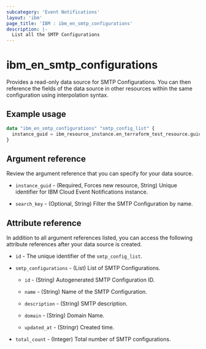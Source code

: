 ```yaml
---
subcategory: 'Event Notifications'
layout: 'ibm'
page_title: 'IBM : ibm_en_smtp_configurations'
description: |-
  List all the SMTP Configurations
---
```


# ibm_en_smtp_configurations

Provides a read-only data source for SMTP Configurations. You can then reference the fields of the data source in other resources within the same configuration using interpolation syntax.

## Example usage

```terraform
data "ibm_en_smtp_configurations" "smtp_config_list" {
  instance_guid = ibm_resource_instance.en_terraform_test_resource.guid
}
```

## Argument reference

Review the argument reference that you can specify for your data source.

- `instance_guid` - (Required, Forces new resource, String) Unique identifier for IBM Cloud Event Notifications instance.

- `search_key` - (Optional, String) Filter the SMTP Configuration by name.

## Attribute reference

In addition to all argument references listed, you can access the following attribute references after your data source is created.

- `id` - The unique identifier of the `smtp_config_list`.

- `smtp_configurations` - (List) List of SMTP Configurations.

  - `id` - (String) Autogenerated SMTP Configuration ID.

  - `name` - (String) Name of the SMTP Configuration.

  - `description` - (String) SMTP description.

  - `domain` - (String) Domain Name.

  - `updated_at` - (Stringr) Created time.

- `total_count` - (Integer) Total number of SMTP configurations.
